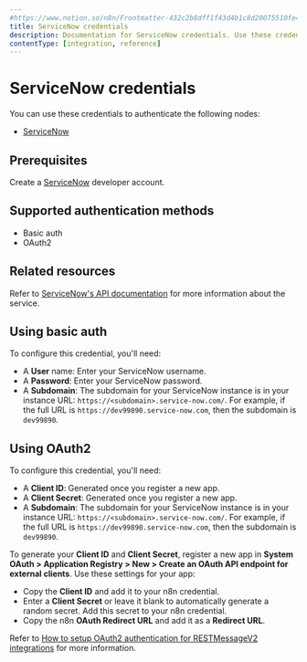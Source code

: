 ```yaml
---
#https://www.notion.so/n8n/Frontmatter-432c2b8dff1f43d4b1c8d20075510fe4
title: ServiceNow credentials
description: Documentation for ServiceNow credentials. Use these credentials to authenticate ServiceNow in n8n, a workflow automation platform.
contentType: [integration, reference]
---
```


# ServiceNow credentials

You can use these credentials to authenticate the following nodes:

- [ServiceNow](/integrations/builtin/app-nodes/n8n-nodes-base.servicenow.md)

## Prerequisites

Create a [ServiceNow](https://developer.servicenow.com/dev.do#!/reference) developer account.

## Supported authentication methods

- Basic auth
- OAuth2

## Related resources

Refer to [ServiceNow's API documentation](https://developer.servicenow.com/dev.do#!/reference/api/washingtondc/rest/) for more information about the service.

## Using basic auth

To configure this credential, you'll need:

- A **User** name: Enter your ServiceNow username.
- A **Password**: Enter your ServiceNow password.
- A **Subdomain**: The subdomain for your ServiceNow instance is in your instance URL: `https://<subdomain>.service-now.com/`. For example, if the full URL is `https://dev99890.service-now.com`, then the subdomain is `dev99890`.

## Using OAuth2

To configure this credential, you'll need:

- A **Client ID**: Generated once you register a new app.
- A **Client Secret**: Generated once you register a new app.
- A **Subdomain**: The subdomain for your ServiceNow instance is in your instance URL: `https://<subdomain>.service-now.com/`. For example, if the full URL is `https://dev99890.service-now.com`, then the subdomain is `dev99890`.

To generate your **Client ID** and **Client Secret**, register a new app in **System OAuth > Application Registry > New > Create an OAuth API endpoint for external clients**. Use these settings for your app:

- Copy the **Client ID** and add it to your n8n credential.
- Enter a **Client Secret** or leave it blank to automatically generate a random secret. Add this secret to your n8n credential.
- Copy the n8n **OAuth Redirect URL** and add it as a **Redirect URL**.

Refer to [How to setup OAuth2 authentication for RESTMessageV2 integrations](https://www.servicenow.com/community/in-other-news/how-to-setup-oauth2-authentication-for-restmessagev2/ba-p/2271823) for more information.


